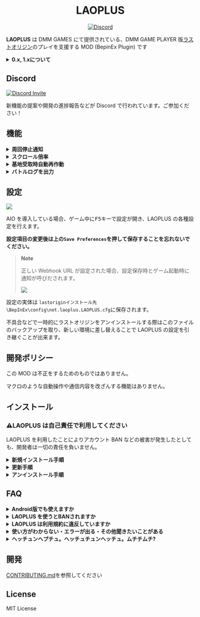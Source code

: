 <h1 align="center">LAOPLUS</h1>

<p align="center">
    <a href="https://discord.gg/EGWqTuhjrE">
        <img src="https://img.shields.io/discord/913406465312690217.svg?label=&logo=discord&logoColor=ffffff&color=5865F2&labelColor=5865F2&style=flat-square" alt="Discord" />
    </a>
</p>

**LAOPLUS** は DMM GAMES にて提供されている、DMM GAME PLAYER 版[ラストオリジン](https://www.last-origin.com/)のプレイを支援する MOD (BepinEx Plugin) です

<details>
<summary><b>0.x, 1.xについて</b></summary>

0.x, 1.x は過去にリリースされていたブラウザ版向けの userscript でした。5 月 24 日のブラウザ版のサービス終了と DMM GAME PLAYER 版への移行に伴い、LAOPLUS も移行されました。

-   [1.x のソースコード](https://github.com/eai04191/laoplus/tree/b55df450060082db4c42fdcffcd327b009bc154a)
-   [最終ビルド](https://github.com/eai04191/laoplus/tree/7c676e887ec491e8811c786c90ef7bad75e796db)

---

</details>

## Discord

[![Discord Invite](https://invidget.switchblade.xyz/EGWqTuhjrE?theme=light)](https://discord.gg/EGWqTuhjrE)

新機能の提案や開発の進捗報告などが Discord で行われています。ご参加ください！

## 機能

<details>
<summary><b>周回停止通知</b></summary>

![image](https://user-images.githubusercontent.com/3516343/172043568-021b7ab2-d95d-4d48-8ab2-d6898d356db7.png)

周回停止時に画面に出る「以下の理由で、これ以上反復戦闘が行えません。」から始まるメッセージの通知を検出したとき Discord に通知を送信します。

---

</details>

<details>
<summary><b>スクロール倍率</b></summary>

|                                                デフォルト                                                 |                                            スクロール倍率 6 倍                                            |
| :-------------------------------------------------------------------------------------------------------: | :-------------------------------------------------------------------------------------------------------: |
| ![](https://user-images.githubusercontent.com/3516343/172043512-a679f80a-91d2-49b3-838b-4483b3189f3e.gif) | ![](https://user-images.githubusercontent.com/3516343/172043513-19b3ce33-dcc5-4220-b716-b87b459a3f26.gif) |

戦闘員一覧や装備一覧などのウィンドウでホイールスクロールした際に移動量がやたら小さい問題に対する修正です。

スクロールが発生したときにこの倍率を掛けた値分スクロールするようになります。

---

</details>

<details>
<summary><b>基地受取時自動再作動</b></summary>

https://user-images.githubusercontent.com/3516343/173115422-5cf61115-4a0a-4cdf-9f79-13147491997f.mp4

基地の生産施設にて製作報酬を受取時、自動でポップアップ内の再作動ボタンを押します。

---

</details>

<details>
<summary><b>バトルログを出力</b></summary>

![](https://user-images.githubusercontent.com/3516343/173231815-47bfff0e-3523-4ec6-a4aa-9e6c6f872738.png)

バトルログを BepinEx のログに出力します。特定のギミックを確認したい場合などの一時的な利用が想定されています。

ログはデフォルトで `lastoriginインストール先\BepinEx\LogOutput.log` に保存され、再起動時に過去のログが削除されます。

---

</details>

## 設定

![](https://user-images.githubusercontent.com/3516343/173232374-95b1b5c5-267f-4abe-8d1a-5d4bf236ae43.png)

AIO を導入している場合、ゲーム中に<kbd>F5</kbd>キーで設定が開き、LAOPLUS の各種設定を行えます。

**設定項目の変更後は上の`Save Preferences`を押して保存することを忘れないでください。**

> **Note**
>
> 正しい Webhook URL が設定された場合、設定保存時とゲーム起動時に通知が呼びだされます。
>
> ![](https://user-images.githubusercontent.com/3516343/173232340-8166f64e-2f2c-4cf3-aea1-1abf4d0f7d39.png)


設定の実体は `lastoriginインストール先\BepInEx\config\net.laoplus.LAOPLUS.cfg`に保存されます。

不具合などで一時的にラストオリジンをアンインストールする際はこのファイルのバックアップを取り、新しい環境に差し替えることで LAOPLUS の設定を引き継ぐことが出来ます。

## 開発ポリシー

この MOD は不正をするためのものではありません。

マクロのような自動操作や通信内容を改ざんする機能はありません。

## インストール

### ⚠️LAOPLUS は自己責任で利用してください

LAOPLUS を利用したことによりアカウント BAN などの被害が発生したとしても、開発者は一切の責任を負いません。

<details>
<summary><b>新規インストール手順</b></summary>

LAOPLUS は「ラストオリジン」「ラストオリジン R」のどちらにも導入可能です。

1. [releases](https://github.com/eai04191/laoplus/releases) から最新の `LAOPLUS_x.x.x_AIO.zip` をダウンロードする
2. `winhttp.dll`などが入っている zip ファイルの中身をコピーする

    - ![](https://user-images.githubusercontent.com/3516343/172044273-07f20b45-7f27-453b-8c72-d27bacd602e9.png)

3. (`LastOrigin_R.exe`か`LastOrigin_N.exe`のある) 「LastOrigin のインストールフォルダ」に貼り付ける

    - ![](https://user-images.githubusercontent.com/3516343/172044274-6f21a7a1-0793-447d-90e0-02eea060a945.png)

4. ゲームを起動すると反映されているはずです

> **Note**
>
> LastOrigin のインストールフォルダは DMM GAME PLAYER の **詳細** から **ダウンロード先フォルダの表示** を選択することで開くことが出来ます
>
> 1. ![](https://user-images.githubusercontent.com/3516343/172044134-f8f994ca-24d3-4f80-bb47-18a571cd49af.png)
> 2. ![](https://user-images.githubusercontent.com/3516343/172044132-3d5d91a0-1d63-456a-b6c1-02da7090a525.png)

> **Note**
>
> AIO.zip はこれだけで導入が完了できるように
>
> -   [最新の BepinEx の Bleeding Edge ビルド](https://builds.bepinex.dev/projects/bepinex_be)
> -   [BepInExConfigManager](https://github.com/sinai-dev/BepInExConfigManager)
> -   [UniverseLib](https://github.com/sinai-dev/UniverseLib)
> -   LAOPLUS
>
> が含まれています。
>
> PluginOnly.zip には LAOPLUS のみが含まれています。

手順などが不明な場合は [Discord](https://discord.gg/EGWqTuhjrE) か[作者 Twitter](https://twitter.com/eai04191) の DM で聞いてください

---

</details>

<details>
<summary><b>更新手順</b></summary>

新規インストール手順で上書きしてもよいですが、使用ライブラリの更新などがない場合はプラグインだけの更新でも問題ありません。

1. [releases](https://github.com/eai04191/laoplus/releases) から最新の `LAOPLUS_x.x.x_PluginOnly.zip` をダウンロードする
2. zipに含まれている`net.laoplus.LAOPLUS.dll`を`LastOriginインストール先\BepInEx\plugins\net.laoplus.LAOPLUS.dll` に上書きする

</details>

<details>
<summary><b>アンインストール手順</b></summary>

### 一時的に無効化したい場合

LastOrigin のインストールフォルダにある `winhttp.dll` を、デスクトップなど別の場所に移動させるとすべての mod が読み込まれなくなります。

### 完全にアンインストールしたい場合

LastOrigin のインストールフォルダにある

-   winhttp.dll
-   doorstop_config.ini
-   mono フォルダ
-   BepInEx フォルダ

を削除してください。

---

</details>

## FAQ

<details>
<summary><b>Android版でも使えますか</b></summary>

-   無理です
-   Android 版ゲームに BepinEx のようなゲームパッチャーを導入できれば使えるかもしれません
-   できそうな知見があればご連絡ください

---

</details>

<details>
<summary><b>LAOPLUS を使うとBANされますか</b></summary>

-   少なくとも[私](https://github.com/eai04191)はされていません
-   私が BAN されたくないので BAN されるような機能を実装するつもりもありません

---

</details>

<details>
<summary><b>LAOPLUS は利用規約に違反していますか</b></summary>

以下がラストオリジン初回起動時に表示される利用規約です

https://pig.games/ja/terms.html

自身で判断し、自己責任で使用してください。

---

</details>

<details>
<summary><b>使い方がわからない・エラーが出る・その他聞きたいことがある</b></summary>

-   [Discord](https://discord.gg/EGWqTuhjrE) か [作者 Twitter](https://twitter.com/eai04191) の DM で聞いてください

---

</details>

<details>
<summary><b>ヘッチュンヘプチュ。ヘッチュチュンヘッチュ。ムチチムチ?</b></summary>

-   しらん

---

</details>

## 開発

[CONTRIBUTING.md](CONTRIBUTING.md)を参照してください

## License

MIT License
